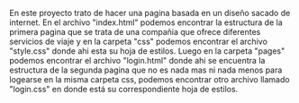 En este proyecto trato de hacer una pagina basada en un diseño sacado de internet. 
En el archivo "index.html" podemos encontrar la estructura de la primera pagina que se trata de una compañia que ofrece diferentes servicios de viaje y en la carpeta "css" podemos encontrar
el archivo "style.css" donde ahi esta su hoja de estilos.
Luego en la carpeta "pages" podemos encontrar el archivo "login.html" donde ahi se encuentra la estructura de la segunda pagina que no es nada mas ni nada menos para logearse en la misma
carpeta css, podemos encontrar otro archivo llamado "login.css" en donde está su correspondiente hoja de estilos.
